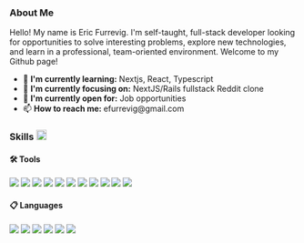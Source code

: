 <div>
  <h3>About Me</h3>
  <div>
    <p>Hello! My name is Eric Furrevig.  I'm self-taught, full-stack developer looking for opportunities to solve interesting problems, explore new technologies, and learn in a professional, team-oriented environment.  Welcome to my Github page!</p>
    <ul>
      <li> 🌱 <b>I'm currently learning:</b> Nextjs, React, Typescript </li>
      <li> 🎯 <b>I'm currently focusing on:</b> NextJS/Rails fullstack Reddit clone </li>
      <li> 🤔 <b>I'm currently open for:</b> Job opportunities </li>
      <li> 📫 <b>How to reach me: </b> efurrevig@gmail.com </li>
    </ul>
  </div>
  <h3> Skills <img src = "https://media2.giphy.com/media/QssGEmpkyEOhBCb7e1/giphy.gif?cid=ecf05e47a0n3gi1bfqntqmob8g9aid1oyj2wr3ds3mg700bl&rid=giphy.gif" width = 18px> </h3>
  <div>
    <h4> 🛠️ Tools </h4>
      <img src="https://img.shields.io/badge/-React-61dafb?logo=react&logoColor=black" />
      <img src="https://img.shields.io/badge/-NextJs-000000?logo=nextdotjs&logoColor=white" />
      <img src="https://img.shields.io/badge/-Node-339933?logo=nodedotjs&logoColor=white" />
      <img src="https://img.shields.io/badge/-Rails-cc0000?logo=rubyonrails&logoColor=white" />
      <img src="https://img.shields.io/badge/-Tailwind-06b6d4?logo=tailwindcss&logoColor=black" />
      <img src="https://img.shields.io/badge/-Bootstrap-7952b3?logo=bootstrap&logoColor=white" />
      <img src="https://img.shields.io/badge/-Github-181717?logo=github&logoColor=white" />
      <img src="https://img.shields.io/badge/-PostgreSQL-4169e1?logo=postgresql&logoColor=white" />
      <img src="https://img.shields.io/badge/-MongoDB-47a248?logo=mongodb&logoColor=white" />
      <img src="https://img.shields.io/badge/-Heroku-430098?logo=heroku&logoColor=white" />
      <img src="https://img.shields.io/badge/-Ubuntu-e95420?logo=ubuntu&logoColor=white" />
    <h4> 📋 Languages </h4>
      <img src="https://img.shields.io/badge/-Ruby-cc342d?logo=ruby&logoColor=white" />
      <img src="https://img.shields.io/badge/-TypeScript-3178c6?logo=typescript&logoColor=white" />
      <img src="https://img.shields.io/badge/-JavaScript-f7df1e?logo=javascript&logoColor=black" />
      <img src="https://img.shields.io/badge/-Python-3776ab?logo=python&logoColor=white" />
      <img src="https://img.shields.io/badge/-HTML5-e34f26?logo=html5&logoColor=white" />
      <img src="https://img.shields.io/badge/-CSS3-1572b6?logo=css3&logoColor=white" />
  </div>
</div>

